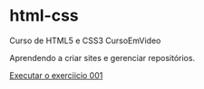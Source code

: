 # html-css
  Curso de HTML5 e CSS3 CursoEmVideo

  Aprendendo a criar sites e gerenciar repositórios.

<a href="https://https://leomaralves.github.io/html-css/exercicios/ex001/index.html">Executar o exerciicio 001